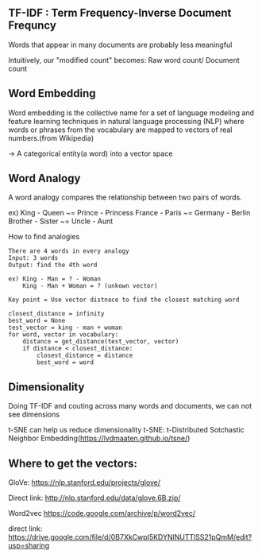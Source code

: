 ## TF-IDF : Term Frequency-Inverse Document Frequncy

Words that appear in many documents are probably less meaningful

Intuitively, our "modified count" becomes: Raw word count/ Document count

## Word Embedding

Word embedding is the collective name for a set of language modeling and feature learning techniques in natural language processing (NLP) where words or phrases from the vocabulary are mapped to vectors of real numbers.(from Wikipedia)

-> A categorical entity(a word) into a vector space

## Word Analogy

A word analogy compares the relationship between two pairs of words. 

   ex) King - Queen ~= Prince - Princess
       France - Paris ~= Germany - Berlin
       Brother - Sister ~= Uncle - Aunt


How to find analogies 

    There are 4 words in every analogy
    Input: 3 words
    Output: find the 4th word
    
    ex) King - Man = ? - Woman
        King - Man + Woman = ? (unkown vector)
        
    Key point = Use vector distnace to find the closest matching word
    
    closest_distance = infinity
    best_word = None
    test_vector = king - man + woman
    for word, vector in vocabulary:
        distance = get_distance(test_vector, vector)
        if distance < closest_distance:
            closest_distance = distance
            best_word = word
            

## Dimensionality

Doing TF-IDF and couting across many words and documents, we can not see dimensions

t-SNE can help us reduce dimensionality
    t-SNE: t-Distributed Sotchastic Neighbor Embedding(https://lvdmaaten.github.io/tsne/)
    

## Where to get the vectors:

GloVe: https://nlp.stanford.edu/projects/glove/

Direct link: http://nlp.stanford.edu/data/glove.6B.zip/

Word2vec https://code.google.com/archive/p/word2vec/

direct link: https://drive.google.com/file/d/0B7XkCwpI5KDYNlNUTTlSS21pQmM/edit?usp=sharing


